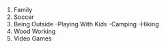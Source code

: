 1. Family
2. Soccer
3. Being Outside
   -Playing With Kids
   -Camping
   -Hiking
4. Wood Working
5. Video Games
